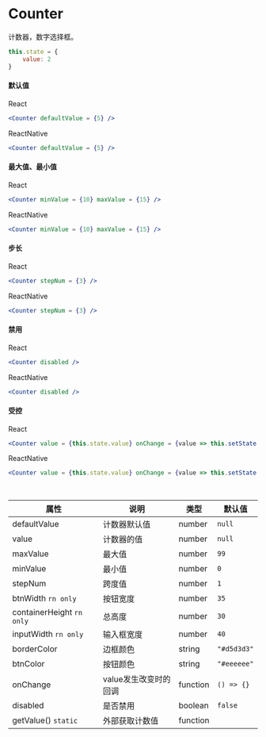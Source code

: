 # Counter

计数器，数字选择框。

```js
this.state = {
    value: 2
}
```

#### 默认值

React

```jsx
<Counter defaultValue = {5} />
```

ReactNative

```jsx
<Counter defaultValue = {5} />
```

#### 最大值、最小值

React

```jsx
<Counter minValue = {10} maxValue = {15} />
```

ReactNative

```jsx
<Counter minValue = {10} maxValue = {15} />
```

#### 步长

React

```jsx
<Counter stepNum = {3} />
```

ReactNative

```jsx
<Counter stepNum = {3} />
```

#### 禁用

React

```jsx
<Counter disabled />
```

ReactNative

```jsx
<Counter disabled />
```

#### 受控

React

```jsx
<Counter value = {this.state.value} onChange = {value => this.setState({value})} stepNum = {2} minValue = {1} maxValue = {9} />
```

ReactNative

```jsx
<Counter value = {this.state.value} onChange = {value => this.setState({value})} stepNum = {2} minValue = {1} maxValue = {9} />
```

<br/>

属性 | 说明 | 类型 | 默认值
----|-----|------|------
defaultValue | 计数器默认值 | number | `null`
value | 计数器的值 | number | `null`
maxValue | 最大值 | number | `99`
minValue | 最小值 | number | `0`
stepNum | 跨度值 | number | `1`
btnWidth `rn only` | 按钮宽度 | number | `35`
containerHeight `rn only` | 总高度 | number | `30`
inputWidth `rn only` | 输入框宽度 | number | `40`
borderColor | 边框颜色 | string | `"#d5d3d3"`
btnColor | 按钮颜色 | string | `"#eeeeee"`
onChange | value发生改变时的回调 | function | `() => {}`
disabled | 是否禁用 | boolean | `false`
getValue() `static` | 外部获取计数值 | function | | 